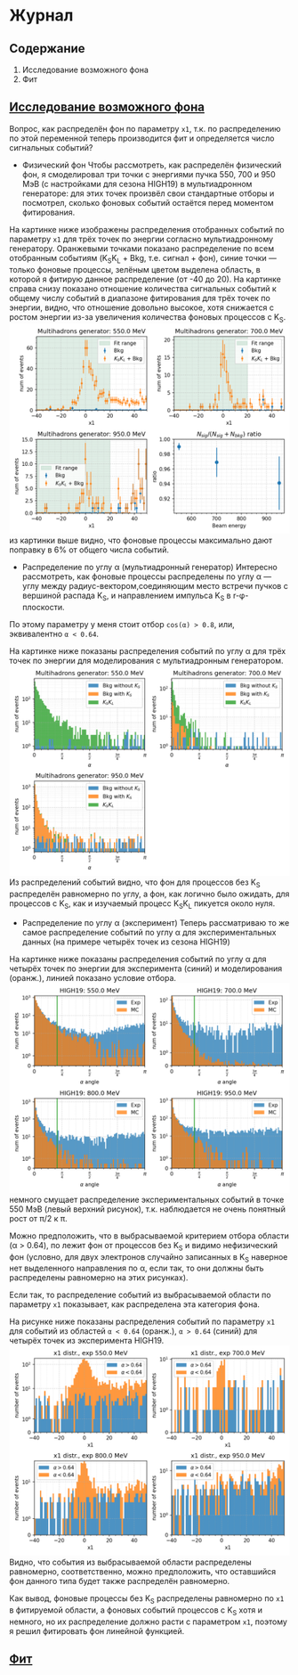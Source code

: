 # Журнал

## Содержание
1. <a name="bkg-check">Исследование возможного фона</a>
1. <a name="fit">Фит</a>

## [Исследование возможного фона](#bkg-check)
Вопрос, как распределён фон по параметру `x1`, т.к. по распределению по этой переменной теперь производится фит и определяется число сигнальных событий?

* Физический фон
Чтобы рассмотреть, как распределён физический фон, я смоделировал три точки с энергиями пучка 550, 700 и 950 МэВ (с настройками для сезона HIGH19) в мультиадронном генераторе: для этих точек произвёл свои стандартные отборы и посмотрел, сколько фоновых событий остаётся перед моментом фитирования.

На картинке ниже изображены распределения отобранных событий по параметру `x1` для трёх точек по энергии согласно мультиадронному генератору. Оранжевыми точками показано распределение по всем отобранным событиям (K<sub>S</sub>K<sub>L</sub> + Bkg, т.е. сигнал + фон), синие точки — только фоновые процессы, зелёным цветом выделена область, в которой я фитирую данное распределение (от -40 до 20). 
На картинке справа снизу показано отношение количества сигнальных событий к общему числу событий в диапазоне фитирования для трёх точек по энергии, видно, что отношение довольно высокое, хотя снижается с ростом энергии из-за увеличения количества фоновых процессов с K<sub>S</sub>. 
![](./sources/study/multics.png)
из картинки выше видно, что фоновые процессы максимально дают поправку в 6% от общего числа событий.

* Распределение по углу α (мультиадронный генератор)
Интересно рассмотреть, как фоновые процессы распределены по углу α — углу между радиус-вектором,соединяющим место встречи пучков с вершиной распада K<sub>S</sub>, и направлением импульса K<sub>S</sub> в r-φ-плоскости.

По этому параметру у меня стоит отбор `cos(α) > 0.8`, или, эквивалентно `α < 0.64`. 

На картинке ниже показаны распределения событий по углу α для трёх точек по энергии для моделирования с мультиадронным генератором.
![](./sources/study/multics_alpha.png)
Из распределений событий видно, что фон для процессов без K<sub>S</sub> распределён равномерно по углу, а фон, как логично было ожидать, для процессов с K<sub>S</sub>, как и изучаемый процесс K<sub>S</sub>K<sub>L</sub> пикуется около нуля.

* Распределение по углу α (эксперимент)
Теперь рассматриваю то же самое распределение событий по углу α для экспериментальных данных (на примере четырёх точек из сезона HIGH19)

На картинке ниже показаны распределения событий по углу α для четырёх точек по энергии для эксперимента (синий) и моделирования (оранж.), линией показано условие отбора.
![](./sources/study/exp_alpha.png)
немного смущает распределение экспериментальных событий в точке 550 МэВ (левый верхний рисунок), т.к. наблюдается не очень понятный рост от π/2 к π.

Можно предположить, что в выбрасываемой критерием отбора области (α > 0.64), по лежит фон от процессов без K<sub>S</sub> и видимо нефизический фон (условно, для двух электронов случайно записанных в K<sub>S</sub> наверное нет выделенного направления по α, если так, то они должны быть распределены равномерно на этих рисунках).

Если так, то распределение событий из выбрасываемой области по параметру `x1` показывает, как распределена эта категория фона.

На рисунке ниже показаны распределения событий по параметру `x1` для событий из областей `α < 0.64` (оранж.), `α > 0.64` (синий) для четырёх точек из эксперимента HIGH19.
![](./sources/study/exp_x1_alpha.png)
Видно, что события из выбрасываемой области распределены равномерно, соответственно, можно предположить, что оставшийся фон данного типа будет также распределён равномерно.

Как вывод, фоновые процессы без K<sub>S</sub> распределены равномерно по `x1` в фитируемой области, а фоновых событий процессов с K<sub>S</sub> хотя и немного, но их распределение должно расти с параметром `x1`, поэтому я решил фитировать фон линейной функцией.


## [Фит](#fit)




